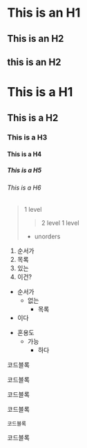 This is an H1
=============

This is an H2
-------------

this is an H2
----

# This is a H1
## This is a H2
### This is a H3
#### This is a H4
##### This is a H5
###### This is a H6

> 1 level
> > 2 level
> 1 level
> - unorders

1. 순서가
3. 목록
2. 있는
  4. 이건?

- 순서가
  - 없는
    - 목록
 - 이다

* 혼용도
  - 가능
    + 하다

코드블록

  코드블록

코드블록

코드블록

    코드블록
    
코드블록



    